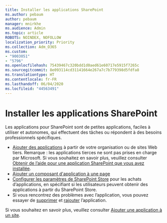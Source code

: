 ```yaml
---
title: Installer les applications SharePoint
ms.author: pebaum
author: pebaum
manager: mnirkhe
ms.audience: Admin
ms.topic: article
ROBOTS: NOINDEX, NOFOLLOW
localization_priority: Priority
ms.collection: Adm_O365
ms.custom:
- "9003051"
- "5796"
ms.openlocfilehash: 75439467c320bdd1d0aed61e60717e5915f7265c
ms.sourcegitcommit: 8e093114cd31141664e267a7c7b779398d5fdfa8
ms.translationtype: HT
ms.contentlocale: fr-FR
ms.lasthandoff: 06/04/2020
ms.locfileid: "44563491"
---
```

# <a name="install-sharepoint-apps"></a>Installer les applications SharePoint

Les applications pour SharePoint sont de petites applications, faciles à utiliser et autonomes, qui effectuent des tâches ou répondent à des besoins professionnels spécifiques.

- [Ajouter des applications](https://support.microsoft.com/office/ef9c0dbd-7fe1-4715-a1b0-fe3bc81317cb) à partir de votre organisation ou de sites Web tiers. Remarque : les applications tierces ne sont pas prises en charge par Microsoft. Si vous souhaitez en savoir plus, veuillez consulter [Obtenir de l’aide pour une application SharePoint que vous avez installée](https://support.office.com/article/get-help-for-a-sharepoint-app-you-installed-fd98af7f-6af0-4573-8360-8f5631c6ab21).
-   [Ajouter un composant d'application à une page](https://support.microsoft.com/office/6f06c0b7-44b8-4c69-b4ad-85197eee8d78)
-   [Configurer les paramètres de SharePoint Store](https://docs.microsoft.com/sharepoint/configure-sharepoint-store-settings) pour les achats d’applications, en spécifiant si les utilisateurs peuvent obtenir des applications à partir du SharePoint Store.
-   Si vous rencontrez des problèmes avec l’application, vous pouvez essayer de [supprimer](https://support.microsoft.com/office/03198d1b-c33b-498d-9469-af641a587d6c) et [rajouter](https://support.microsoft.com/office/ef9c0dbd-7fe1-4715-a1b0-fe3bc81317cb) l’application.

Si vous souhaitez en savoir plus, veuillez consulter [Ajouter une application à un site](https://support.microsoft.com/office/f9c0dbd-7fe1-4715-a1b0-fe3bc81317cb).